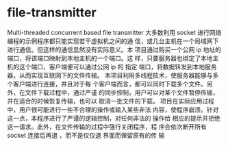 # file-transmitter
Multi-threaded concurrent based file transmitter
大多数利用 socket 进行网络编程的示例程序都只能实现若干虚拟机之间的通
信，或几台主机在一个局域网下进行通信。但这样的通信显然没有实际意义。本
项目通过购买一个公网 ip 地址的端口，将该端口映射到本地主机的一个端口。这
样，只要服务器也绑定了本地主机的这个端口，客户端便可以通过公网 ip 的 指定
端口，将数据转发到本地服务器，从而实现互联网下的文件传输。
本项目利用多线程技术，使服务器能够与多个客户端进行连接，并且对于每
个客户端而言，都可以同时下载多个文件。另外，在文件下载过程中，通过严谨
的同步控制，用户可以对某个文件暂停传输，并在适合的时候恢复传输，也可以
取消一批文件的下载。
项目在实际应用过程中，用户很可能进行一些不合理的操作或输入某些非法
内容，使程序崩溃。针对这一点，本程序进行了严谨的逻辑控制，对任何非法的
操作给 相应的提示并拒绝这一请求。此外，在文件传输的过程中强行关闭程序，程
序会依次断开所有 socket 连接后再退 ，而不是仅仅退 界面而保留原有的传
输
